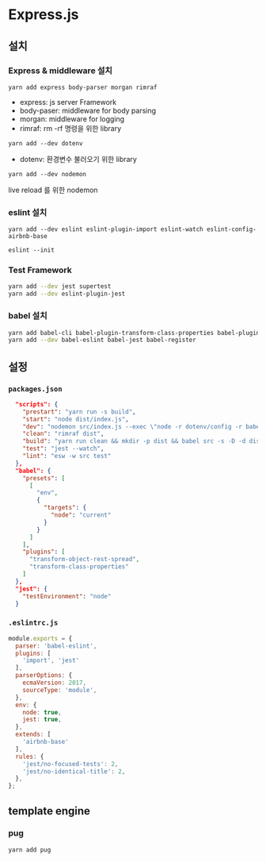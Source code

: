 # Express.js

## 설치

### Express & middleware 설치

`yarn add express body-parser morgan rimraf`

* express: js server Framework
* body-paser: middleware for body parsing
* morgan: middleware for logging
* rimraf: rm -rf 명령을 위한 library

`yarn add --dev dotenv`

* dotenv: 환경변수 불러오기 위한 library

`yarn add --dev nodemon`

live reload 를 위한 nodemon

### eslint 설치

`yarn add --dev eslint eslint-plugin-import eslint-watch eslint-config-airbnb-base`

`eslint --init`

### Test Framework

```sh
yarn add --dev jest supertest
yarn add --dev eslint-plugin-jest
```

### babel 설치

```sh
yarn add babel-cli babel-plugin-transform-class-properties babel-plugin-transform-object-rest-spread babel-preset-env
yarn add --dev babel-eslint babel-jest babel-register
```

## 설정

### `packages.json`

```json
  "scripts": {
    "prestart": "yarn run -s build",
    "start": "node dist/index.js",
    "dev": "nodemon src/index.js --exec \"node -r dotenv/config -r babel-register\"",
    "clean": "rimraf dist",
    "build": "yarn run clean && mkdir -p dist && babel src -s -D -d dist",
    "test": "jest --watch",
    "lint": "esw -w src test"
  },
  "babel": {
    "presets": [
      [
        "env",
        {
          "targets": {
            "node": "current"
          }
        }
      ]
    ],
    "plugins": [
      "transform-object-rest-spread",
      "transform-class-properties"
    ]
  },
  "jest": {
    "testEnvironment": "node"
  }
```

### `.eslintrc.js`

```js
module.exports = {
  parser: 'babel-eslint',
  plugins: [
    'import', 'jest'
  ],
  parserOptions: {
    ecmaVersion: 2017,
    sourceType: 'module',
  },
  env: {
    node: true,
    jest: true,
  },
  extends: [
    'airbnb-base'
  ],
  rules: {
    'jest/no-focused-tests': 2,
    'jest/no-identical-title': 2,
  },
};
```

## template engine

### pug

`yarn add pug`
